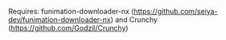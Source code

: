 Requires: funimation-downloader-nx (https://github.com/seiya-dev/funimation-downloader-nx) and Crunchy (https://github.com/Godzil/Crunchy)